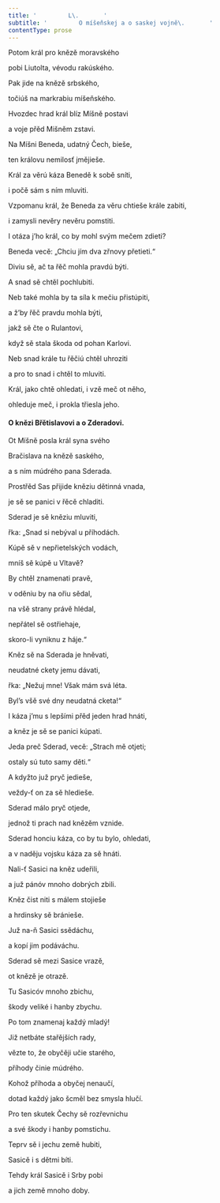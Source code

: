 ```yaml
---
title: '         L\.       '
subtitle: '         O míšeňskej a o saskej vojně\.       '
contentType: prose
---
```


<section>

Potom král pro knězě moravského

pobi Liutolta, vévodu rakúského.

Pak jide na knězě srbského,

točiúš na markrabiu míšeňského.

Hvozdec hrad král blíz Míšně postavi

a voje přěd Mišněm zstavi.

Na Míšni Beneda, udatný Čech, bieše,

ten královu nemilosť jmějieše.

Král za věrú káza Benedě k sobě sníti,

i počě sám s ním mluviti.

Vzpomanu král, že Beneda za věru chtieše krále zabiti,

i zamysli nevěry nevěru pomstiti.

I otáza j’ho král, co by mohl svým mečem zdieti?

Beneda vecě: „Chciu jím dva zřnovy přetieti.“

Diviu sě, ač ta řěč mohla pravdú býti.

A snad sě chtěl pochlubiti.

Neb také mohla by ta síla k mečiu přistúpiti,

a ž’by řěč pravdu mohla býti,

jakž sě čte o Rulantovi,

když sě stala škoda od pohan Karlovi.

Neb snad krále tu řěčiú chtěl uhroziti

a pro to snad i chtěl to mluviti.

Král, jako chtě ohledati, i vzě meč ot něho,

ohleduje meč, i prokla třiesla jeho.

#### O knězi Břětislavovi a o Zderadovi.

Ot Míšně posla král syna svého

Bračislava na knězě saského,

a s ním múdrého pana Sderada.

Prostřěd Sas přijide kněziu dětinná vnada,

je sě se panici v řěcě chladiti.

Sderad je sě kněziu mluviti,

řka: „Snad si nebýval u příhodách.

Kúpě sě v nepřietelských vodách,

mníš sě kúpě u Vltavě?

By chtěl znamenati pravě,

v oděniu by na ořiu sědal,

na všě strany právě hlédal,

nepřátel sě ostřiehaje,

skoro-li vyniknu z háje.“

Kněz sě na Sderada je hněvati,

neudatné ckety jemu dávati,

řka: „Nežuj mne! Však mám svá léta.

Byl’s všě své dny neudatná cketa!“

I káza j’mu s lepšími přěd jeden hrad hnáti,

a kněz je sě se panici kúpati.

Jeda preč Sderad, vecě: „Strach mě otjeti;

ostaly sú tuto samy děti.“

A kdyžto juž pryč jedieše,

veždy-ť on za sě hledieše.

Sderad málo pryč otjede,

jednož ti prach nad knězěm vznide.

Sderad honciu káza, co by tu bylo, ohledati,

a v naděju vojsku káza za sě hnáti.

Nali-ť Sasici na kněz udeřili,

a juž pánóv mnoho dobrých zbili.

Kněz čist niti s málem stojieše

a hrdinsky sě bránieše.

Juž na-ň Sasici ssědáchu,

a kopí jim podáváchu.

Sderad sě mezi Sasice vrazě,

ot knězě je otrazě.

Tu Sasicóv mnoho zbichu,

škody veliké i hanby zbychu.

Po tom znamenaj každý mladý!

Již netbáte stařějších rady,

vězte to, že obyčěji učie starého,

příhody činie múdrého.

Kohož příhoda a obyčej nenaučí,

dotad každý jako šcměl bez smysla hlučí.

Pro ten skutek Čechy sě rozřevnichu

a své škody i hanby pomstichu.

Teprv sě i jechu země hubiti,

Sasicě i s dětmi bíti.

Tehdy král Sasicě i Srby pobi

a jich země mnoho doby.

</section>
